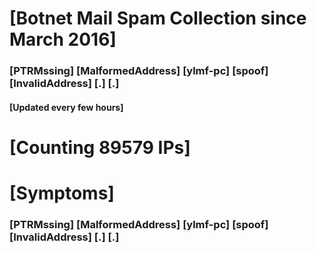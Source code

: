 # [Botnet Mail Spam Collection since March 2016]
### [PTRMssing] [MalformedAddress] [ylmf-pc] [spoof] [InvalidAddress] [.] [.]
#### [Updated every few hours]

# [Counting 89579 IPs]

# [Symptoms] 
###   [PTRMssing] [MalformedAddress] [ylmf-pc] [spoof] [InvalidAddress] [.] [.]
